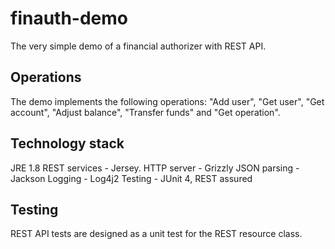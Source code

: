 # finauth-demo
The very simple demo of a financial authorizer with REST API.

## Operations
The demo implements the following operations: "Add user", "Get user", "Get account", "Adjust balance", "Transfer funds" and "Get operation".

## Technology stack
JRE 1.8
REST services - Jersey.
HTTP server - Grizzly
JSON parsing - Jackson
Logging - Log4j2
Testing - JUnit 4, REST assured

## Testing
REST API tests are designed as a unit test for the REST resource class.